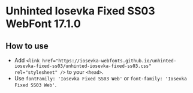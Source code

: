 # Unhinted Iosevka Fixed SS03 WebFont 17.1.0

## How to use

- Add `<link href="https://iosevka-webfonts.github.io/unhinted-iosevka-fixed-ss03/unhinted-iosevka-fixed-ss03.css" rel="stylesheet" />` to your `<head>`.
- Use `fontFamily: 'Iosevka Fixed SS03 Web'` or `font-family: 'Iosevka Fixed SS03 Web'`.
